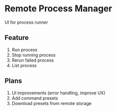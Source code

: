 # Remote Process Manager 

UI for process runner

## Feature 

1. Run process
2. Stop running process
3. Rerun failed process
4. List process

## Plans
1. UI improvements (error handling, improve UX)
2. Add command presets
3. Download presets from remote storage